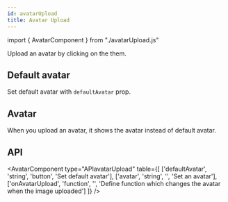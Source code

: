 ```yaml
---
id: avatarUpload
title: Avatar Upload
---
```


import { AvatarComponent } from "./avatarUpload.js"

<p>Upload an avatar by clicking on the them.</p>

## Default avatar

<p>Set default avatar with <code>defaultAvatar</code> prop.</p>
<AvatarComponent />

## Avatar

<p>When you upload an avatar, it shows the avatar instead of default avatar.</p>
<AvatarComponent type="avatar" />

## API

<AvatarComponent type="APIavatarUpload" table={[
    ['defaultAvatar', 'string', 'button', 'Set default avatar'],
    ['avatar', 'string', '', 'Set an avatar'],
    ['onAvatarUpload', 'function', '', 'Define function which changes the avatar when the image uploaded']
]} />
